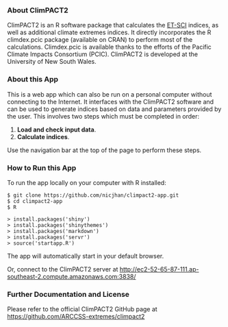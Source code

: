 
### About ClimPACT2
ClimPACT2 is an R software package that calculates the [ET-SCI](https://www.wmo.int/pages/prog/wcp/ccl/opace/opace4/ET-SCI-4-1.php) indices, as well as additional climate extremes indices. It directly incorporates the R climdex.pcic package (available on CRAN) to perform most of the calculations. Climdex.pcic is available thanks to the efforts of the Pacific Climate Impacts Consortium (PCIC). ClimPACT2 is developed at the University of New South Wales.

### About this App
This is a web app which can also be run on a personal computer without connecting to the Internet. It interfaces with the ClimPACT2 software and can be used to generate indices based on data and parameters provided by the user. This involves two steps which must be completed in order:

1. **Load and check input data**.  
2. **Calculate indices**.

Use the navigation bar at the top of the page to perform these steps. 

### How to Run this App
 To run the app locally on your computer with R installed:

```{bash}
$ git clone https://github.com/nicjhan/climpact2-app.git
$ cd climpact2-app
$ R
```

```{r}
> install.packages('shiny')
> install.packages('shinythemes')
> install.packages('markdown')
> install.packages('servr')
> source('startapp.R')
```
The app will automatically start in your default browser.

Or, connect to the ClimPACT2 server at http://ec2-52-65-87-111.ap-southeast-2.compute.amazonaws.com:3838/

### Further Documentation and License
Please refer to the official ClimPACT2 GitHub page at https://github.com/ARCCSS-extremes/climpact2

